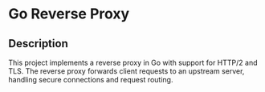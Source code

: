 # Go Reverse Proxy

## Description
This project implements a reverse proxy in Go with support for HTTP/2 and TLS. The reverse proxy forwards client requests to an upstream server, handling secure connections and request routing.




